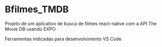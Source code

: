 # Bfilmes_TMDB
Projeto de um aplicativo de busca de filmes react-native com a API The Movie DB usando EXPO

Ferramentas indicadas para desenvolvimento
VS Code

